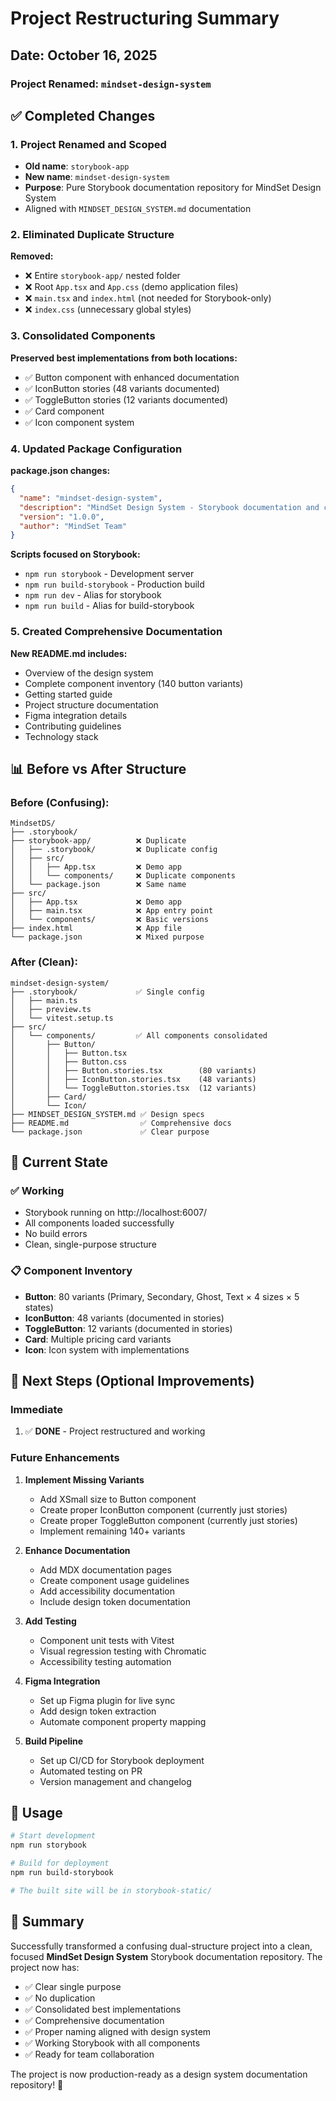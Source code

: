 # Project Restructuring Summary

## Date: October 16, 2025

### Project Renamed: `mindset-design-system`

## ✅ Completed Changes

### 1. **Project Renamed and Scoped**
- **Old name**: `storybook-app` 
- **New name**: `mindset-design-system`
- **Purpose**: Pure Storybook documentation repository for MindSet Design System
- Aligned with `MINDSET_DESIGN_SYSTEM.md` documentation

### 2. **Eliminated Duplicate Structure**
**Removed:**
- ❌ Entire `storybook-app/` nested folder
- ❌ Root `App.tsx` and `App.css` (demo application files)
- ❌ `main.tsx` and `index.html` (not needed for Storybook-only)
- ❌ `index.css` (unnecessary global styles)

### 3. **Consolidated Components**
**Preserved best implementations from both locations:**
- ✅ Button component with enhanced documentation
- ✅ IconButton stories (48 variants documented)
- ✅ ToggleButton stories (12 variants documented)
- ✅ Card component
- ✅ Icon component system

### 4. **Updated Package Configuration**
**package.json changes:**
```json
{
  "name": "mindset-design-system",
  "description": "MindSet Design System - Storybook documentation and component library extracted from Figma",
  "version": "1.0.0",
  "author": "MindSet Team"
}
```

**Scripts focused on Storybook:**
- `npm run storybook` - Development server
- `npm run build-storybook` - Production build
- `npm run dev` - Alias for storybook
- `npm run build` - Alias for build-storybook

### 5. **Created Comprehensive Documentation**
**New README.md includes:**
- Overview of the design system
- Complete component inventory (140 button variants)
- Getting started guide
- Project structure documentation
- Figma integration details
- Contributing guidelines
- Technology stack

## 📊 Before vs After Structure

### Before (Confusing):
```
MindsetDS/
├── .storybook/
├── storybook-app/          ❌ Duplicate
│   ├── .storybook/         ❌ Duplicate config
│   ├── src/
│   │   ├── App.tsx         ❌ Demo app
│   │   └── components/     ❌ Duplicate components
│   └── package.json        ❌ Same name
├── src/
│   ├── App.tsx             ❌ Demo app
│   ├── main.tsx            ❌ App entry point
│   └── components/         ❌ Basic versions
├── index.html              ❌ App file
└── package.json            ❌ Mixed purpose
```

### After (Clean):
```
mindset-design-system/
├── .storybook/             ✅ Single config
│   ├── main.ts
│   ├── preview.ts
│   └── vitest.setup.ts
├── src/
│   └── components/         ✅ All components consolidated
│       ├── Button/
│       │   ├── Button.tsx
│       │   ├── Button.css
│       │   ├── Button.stories.tsx        (80 variants)
│       │   ├── IconButton.stories.tsx    (48 variants)
│       │   └── ToggleButton.stories.tsx  (12 variants)
│       ├── Card/
│       └── Icon/
├── MINDSET_DESIGN_SYSTEM.md ✅ Design specs
├── README.md                ✅ Comprehensive docs
└── package.json             ✅ Clear purpose
```

## 🎯 Current State

### ✅ Working
- Storybook running on http://localhost:6007/
- All components loaded successfully
- No build errors
- Clean, single-purpose structure

### 📋 Component Inventory
- **Button**: 80 variants (Primary, Secondary, Ghost, Text × 4 sizes × 5 states)
- **IconButton**: 48 variants (documented in stories)
- **ToggleButton**: 12 variants (documented in stories)
- **Card**: Multiple pricing card variants
- **Icon**: Icon system with implementations

## 🚀 Next Steps (Optional Improvements)

### Immediate
1. ✅ **DONE** - Project restructured and working

### Future Enhancements
1. **Implement Missing Variants**
   - Add XSmall size to Button component
   - Create proper IconButton component (currently just stories)
   - Create proper ToggleButton component (currently just stories)
   - Implement remaining 140+ variants

2. **Enhance Documentation**
   - Add MDX documentation pages
   - Create component usage guidelines
   - Add accessibility documentation
   - Include design token documentation

3. **Add Testing**
   - Component unit tests with Vitest
   - Visual regression testing with Chromatic
   - Accessibility testing automation

4. **Figma Integration**
   - Set up Figma plugin for live sync
   - Add design token extraction
   - Automate component property mapping

5. **Build Pipeline**
   - Set up CI/CD for Storybook deployment
   - Automated testing on PR
   - Version management and changelog

## 📝 Usage

```bash
# Start development
npm run storybook

# Build for deployment
npm run build-storybook

# The built site will be in storybook-static/
```

## 🎉 Summary

Successfully transformed a confusing dual-structure project into a clean, focused **MindSet Design System** Storybook documentation repository. The project now has:

- ✅ Clear single purpose
- ✅ No duplication
- ✅ Consolidated best implementations  
- ✅ Comprehensive documentation
- ✅ Proper naming aligned with design system
- ✅ Working Storybook with all components
- ✅ Ready for team collaboration

The project is now production-ready as a design system documentation repository! 🚀
